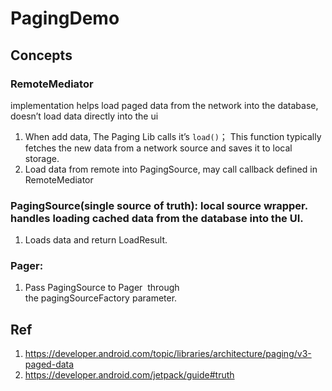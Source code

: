 # PagingDemo

## Concepts

### RemoteMediator
implementation helps load paged data from the network into the database, doesn’t load data directly into the ui 
1. When add data, The Paging Lib calls it’s `load()`；  This function typically fetches the new data from a network source and saves it to local storage. 
2. Load data from remote into PagingSource, may call  callback defined in RemoteMediator 

### PagingSource(single source of truth): local source wrapper. handles loading cached data from the database into the UI.
1. Loads data and return  LoadResult.

### Pager:
  1.  Pass PagingSource to Pager  through the pagingSourceFactory parameter.

## Ref
1. https://developer.android.com/topic/libraries/architecture/paging/v3-paged-data
2. https://developer.android.com/jetpack/guide#truth
